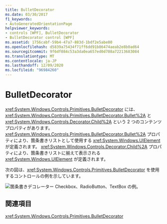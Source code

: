 ```yaml
---
title: BulletDecorator
ms.date: 03/30/2017
f1_keywords:
- AutoGeneratedOrientationPage
helpviewer_keywords:
- controls [WPF], BulletDecorator
- BulletDecorator control [WPF]
ms.assetid: 1756cabf-59b4-47a7-883d-1bdf2e5abe00
ms.openlocfilehash: d5839a75434f71ff6dd91b86474aeab2e8b0ad64
ms.sourcegitcommit: 9f6df084c53a3da0ea657ed0d708a72213683084
ms.translationtype: MT
ms.contentlocale: ja-JP
ms.lasthandoff: 12/09/2020
ms.locfileid: "96984260"
---
```

# <a name="bulletdecorator"></a>BulletDecorator
<xref:System.Windows.Controls.Primitives.BulletDecorator> には、<xref:System.Windows.Controls.Primitives.BulletDecorator.Bullet%2A> と <xref:System.Windows.Controls.Decorator.Child%2A> という 2 つのコンテンツ プロパティがあります。 <xref:System.Windows.Controls.Primitives.BulletDecorator.Bullet%2A> プロパティにより、箇条書きリストとして使用する <xref:System.Windows.UIElement> が定義されます。 <xref:System.Windows.Controls.Decorator.Child%2A> プロパティにより、箇条書きリストに揃えて表示される <xref:System.Windows.UIElement> が定義されます。  
  
 次の図は、<xref:System.Windows.Controls.Primitives.BulletDecorator> を使用するコントロールの例を示しています。  
  
 ![箇条書きデコレーター Checkbox、RadioButton、TextBox の例。](./media/bulletdecorator/three-bullet-decorators.png)  
  
## <a name="reference"></a>関連項目  
 <xref:System.Windows.Controls.Primitives.BulletDecorator>

